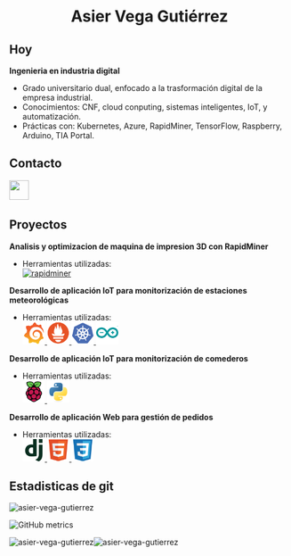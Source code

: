 <h1 align="center">Asier Vega Gutiérrez</h1>

<head><meta name="google-site-verification" content="BbYqj-J9K6kx6PWHXmlphq2PQxwdl_Vop4znMsMKLsA" /></head>

## Hoy
**Ingenieria en industria digital**
<ul>
    <li>Grado universitario dual, enfocado a la trasformación digital de la empresa industrial.</li>
    <li>Conocimientos: CNF, cloud conputing, sistemas inteligentes, IoT, y automatización.</li>
    <li>Prácticas con: Kubernetes, Azure, RapidMiner, TensorFlow, Raspberry, Arduino, TIA Portal.</li>
</ul>

## Contacto

<a href="https://es.linkedin.com/in/asier-vega-gutierrez">
    <img src="https://www.vectorlogo.zone/logos/linkedin/linkedin-icon.svg" height="35" width="35">
</a>

## Proyectos

**Analisis y optimizacion de maquina de impresion 3D con RapidMiner**
<ul>
    <li>Herramientas utilizadas:</li>
<a href="https://rapidminer.com/" target="_blank" rel="noreferrer">
    <img src="https://avatars.githubusercontent.com/u/4490278?s=280&v=4" alt="rapidminer" width="40" height="40"/> 
</a>
</ul>

**Desarrollo de aplicación IoT para monitorización de estaciones meteorológicas**
<ul>
    <li>Herramientas utilizadas:</li>
<a href="https://grafana.com/" target="_blank" rel="noreferrer">
    <img src="https://raw.githubusercontent.com/devicons/devicon/master/icons/grafana/grafana-original.svg" alt="grafana" width="40" height="40"/> 
</a>
<a href="https://prometheus.io/" target="_blank" rel="noreferrer">
    <img src="https://raw.githubusercontent.com/devicons/devicon/master/icons/prometheus/prometheus-original.svg" alt="prometheus" width="40" height="40"/> 
</a>
<a href="https://kubernetes.io/" target="_blank" rel="noreferrer">
    <img src="https://raw.githubusercontent.com/devicons/devicon/master/icons/kubernetes/kubernetes-plain.svg" alt="kubernetes" width="40" height="40"/> 
</a>
<a href="https://www.arduino.cc/" target="_blank" rel="noreferrer">
    <img src="https://raw.githubusercontent.com/devicons/devicon/master/icons/arduino/arduino-original.svg" alt="arduino" width="40" height="40"/> 
</a>
</ul>

**Desarrollo de aplicación IoT para monitorización de comederos**
<ul>
    <li>Herramientas utilizadas:</li>
<a href="https://www.raspberrypi.com/" target="_blank" rel="noreferrer">
    <img src="https://github.com/devicons/devicon/blob/master/icons/raspberrypi/raspberrypi-original.svg" alt="raspberrypi" width="40" height="40"/> 
</a>
<a href="https://www.python.org/" target="_blank" rel="noreferrer">
    <img src="https://github.com/devicons/devicon/blob/master/icons/python/python-original.svg" alt="python" width="40" height="40"/> 
</a>
</ul>

**Desarrollo de aplicación Web para gestión de pedidos**
<ul>
    <li>Herramientas utilizadas:</li>
<a href="https://www.djangoproject.com/" target="_blank" rel="noreferrer">
    <img src="https://github.com/devicons/devicon/blob/master/icons/django/django-plain.svg" alt="django" width="40" height="40"/> 
</a>
<a href="https://es.wikipedia.org/wiki/HTML5" target="_blank" rel="noreferrer">
    <img src="https://github.com/devicons/devicon/blob/master/icons/html5/html5-original.svg" alt="html5" width="40" height="40"/> 
</a>
<a href="https://es.wikipedia.org/wiki/CSS" target="_blank" rel="noreferrer">
    <img src="https://github.com/devicons/devicon/blob/master/icons/css3/css3-original.svg" alt="css3" width="40" height="40"/> 
</a>
</ul>

## Estadisticas de git

<p align="left"> <img src="https://komarev.com/ghpvc/?username=asier-vega-gutierrez&label=Profile%20views&color=0e75b6&style=flat-square" alt="asier-vega-gutierrez" /> </p>

![GitHub metrics](https://metrics.lecoq.io/asier-vega-gutierrez)  

<!-- ![GitHub Activity Graph ](https://activity-graph.herokuapp.com/graph?username=asier-vega-gutierrez&theme=react-dark&bg_color=22272e&hide_border=true)  -->

<p><img align="left" src="https://github-readme-stats.vercel.app/api/top-langs?username=asier-vega-gutierrez&show_icons=true&theme=dark&bg_color=22272e&hide_border=true&locale=en&layout=compact&count_private=true" alt="asier-vega-gutierrez" /></p>

<p>&nbsp;<img align="left" src="https://github-readme-stats.vercel.app/api?username=asier-vega-gutierrez&show_icons=true&theme=dark&bg_color=22272e&hide_border=true&locale=en" alt="asier-vega-gutierrez" /></p>


